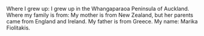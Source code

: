 Where I grew up: I grew up in the Whangaparaoa Peninsula of Auckland.
Where my family is from: My mother is from New Zealand, but her parents came from England and Ireland. My father is from Greece.
My name: Marika Fiolitakis.